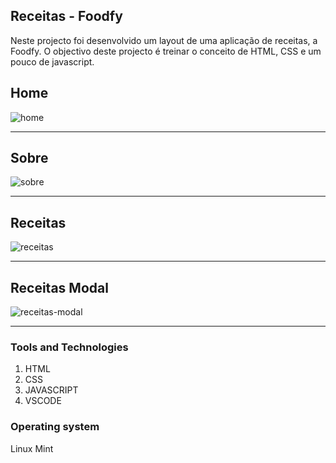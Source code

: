 
 ## Receitas - Foodfy
 Neste projecto foi desenvolvido um layout de uma aplicação de receitas, a Foodfy.
 O objectivo deste projecto é treinar o  conceito de HTML, CSS e um pouco de javascript.
 ##
 ## Home
![home](https://user-images.githubusercontent.com/26737849/86235036-ba632a80-bb8f-11ea-98b9-2ee3a63affa5.png)
 <hr>
 
 ##
 ## Sobre
![sobre](https://user-images.githubusercontent.com/26737849/86236151-7ffa8d00-bb91-11ea-9482-ab1af74cbeec.png)
 <hr>
 
 ##
 ## Receitas
![receitas](https://user-images.githubusercontent.com/26737849/86236475-0c0cb480-bb92-11ea-8c9b-548c16e6612e.png)
 <hr>
 
 ##
 ## Receitas Modal
![receitas-modal](https://user-images.githubusercontent.com/26737849/86237071-05cb0800-bb93-11ea-8ff6-fc09e63065f0.png)
 <hr>
 
 
  ### Tools and Technologies
  
  1. HTML
  2. CSS
  3. JAVASCRIPT
  4. VSCODE


  ### Operating system
  
   Linux Mint

 


